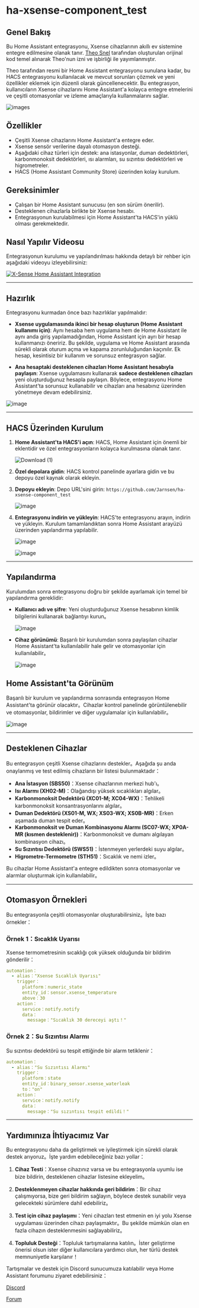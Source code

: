 # ha-xsense-component_test

## Genel Bakış
Bu Home Assistant entegrasyonu, Xsense cihazlarının akıllı ev sistemine entegre edilmesine olanak tanır. [Theo Snel](https://github.com/theosnel/homeassistant-core/tree/xsense/homeassistant/components/xsense) tarafından oluşturulan orijinal kod temel alınarak Theo'nun izni ve işbirliği ile yayımlanmıştır.

Theo tarafından resmi bir Home Assistant entegrasyonu sunulana kadar, bu HACS entegrasyonu kullanılacak ve mevcut sorunları çözmek ve yeni özellikler eklemek için düzenli olarak güncellenecektir. Bu entegrasyon, kullanıcıların Xsense cihazlarını Home Assistant'a kolayca entegre etmelerini ve çeşitli otomasyonlar ve izleme amaçlarıyla kullanmalarını sağlar.

![images](https://github.com/Elwinmage/ha-xsense-component/assets/15807572/c49a97f2-5e10-4129-82bc-1d647adc0895)

## Özellikler
- Çeşitli Xsense cihazlarını Home Assistant'a entegre eder.
- Xsense sensör verilerine dayalı otomasyon desteği.
- Aşağıdaki cihaz türleri için destek: ana istasyonlar, duman dedektörleri, karbonmonoksit dedektörleri, ısı alarmları, su sızıntısı dedektörleri ve higrometreler.
- HACS (Home Assistant Community Store) üzerinden kolay kurulum.

## Gereksinimler
- Çalışan bir Home Assistant sunucusu (en son sürüm önerilir).
- Desteklenen cihazlarla birlikte bir Xsense hesabı.
- Entegrasyonun kurulabilmesi için Home Assistant'ta HACS'in yüklü olması gerekmektedir.

## Nasıl Yapılır Videosu
Entegrasyonun kurulumu ve yapılandırılması hakkında detaylı bir rehber için aşağıdaki videoyu izleyebilirsiniz:

[![X-Sense Home Assistant Integration](https://img.youtube.com/vi/3CCKK-qX-YA/0.jpg)](https://www.youtube.com/watch?v=3CCKK-qX-YA)

____________________________________________________________

## Hazırlık
Entegrasyonu kurmadan önce bazı hazırlıklar yapılmalıdır:

- **Xsense uygulamasında ikinci bir hesap oluşturun (Home Assistant kullanımı için)**: Aynı hesaba hem uygulama hem de Home Assistant ile aynı anda giriş yapılamadığından, Home Assistant için ayrı bir hesap kullanmanızı öneririz. Bu şekilde, uygulama ve Home Assistant arasında sürekli olarak oturum açma ve kapama zorunluluğundan kaçınılır. Ek hesap, kesintisiz bir kullanım ve sorunsuz entegrasyon sağlar.

- **Ana hesaptaki desteklenen cihazları Home Assistant hesabıyla paylaşın**: Xsense uygulamasını kullanarak **sadece desteklenen cihazları** yeni oluşturduğunuz hesapla paylaşın. Böylece, entegrasyonu Home Assistant'ta sorunsuz kullanabilir ve cihazları ana hesabınız üzerinden yönetmeye devam edebilirsiniz.

![image](https://github.com/Elwinmage/ha-xsense-component/assets/15807572/9cc18693-5f37-49c5-a67d-22602fa7eef5)

____________________________________________________________

## HACS Üzerinden Kurulum
1. **Home Assistant'ta HACS'i açın**:
   HACS, Home Assistant için önemli bir eklentidir ve özel entegrasyonların kolayca kurulmasına olanak tanır.

   ![Download (1)](https://github.com/Elwinmage/ha-xsense-component/assets/15807572/3220c686-f53f-4766-9523-e3272a6ff104)

2. **Özel depolara gidin**:
   HACS kontrol panelinde ayarlara gidin ve bu depoyu özel kaynak olarak ekleyin.

3. **Depoyu ekleyin**:
   Depo URL'sini girin: `https://github.com/Jarnsen/ha-xsense-component_test`

   ![image](https://github.com/Elwinmage/ha-xsense-component/assets/15807572/48c23cf0-a212-4889-8d08-f995ff2fd5d7)

4. **Entegrasyonu indirin ve yükleyin**:
   HACS'te entegrasyonu arayın, indirin ve yükleyin. Kurulum tamamlandıktan sonra Home Assistant arayüzü üzerinden yapılandırma yapılabilir.

   ![image](https://github.com/Elwinmage/ha-xsense-component/assets/15807572/5bd2d567-6568-47c5-a45e-6af7228ff30e)
   
   ![image](https://github.com/Elwinmage/ha-xsense-component/assets/15807572/33cd7bfa-eec2-44f5-af30-4f21269f0081)

____________________________________________________________

## Yapılandırma
Kurulumdan sonra entegrasyonu doğru bir şekilde ayarlamak için temel bir yapılandırma gereklidir:
- **Kullanıcı adı ve şifre**: Yeni oluşturduğunuz Xsense hesabının kimlik bilgilerini kullanarak bağlantıyı kurun。

    ![image](https://github.com/Elwinmage/ha-xsense-component/assets/15807572/48c5e923-a6a0-4a47-8f26-8ef3954ea34b)
  
- **Cihaz görünümü**: Başarılı bir kurulumdan sonra paylaşılan cihazlar Home Assistant'ta kullanılabilir hale gelir ve otomasyonlar için kullanılabilir。

    ![image](https://github.com/Elwinmage/ha-xsense-component/assets/15807572/42b33b6b-ecd9-45f6-99fc-314a0abd9bbe)
## Home Assistant'ta Görünüm
Başarılı bir kurulum ve yapılandırma sonrasında entegrasyon Home Assistant'ta görünür olacaktır。Cihazlar kontrol panelinde görüntülenebilir ve otomasyonlar, bildirimler ve diğer uygulamalar için kullanılabilir。

![image](https://github.com/Elwinmage/ha-xsense-component/assets/15807572/50bbafde-c94b-445e-9aa3-9c33d5f151d6)

____________________________________________________________

## Desteklenen Cihazlar
Bu entegrasyon çeşitli Xsense cihazlarını destekler。Aşağıda şu anda onaylanmış ve test edilmiş cihazların bir listesi bulunmaktadır：
- **Ana İstasyon (SBS50)**：Xsense cihazlarının merkezi hub'ı。
- **Isı Alarmı (XH02-M)**：Olağandışı yüksek sıcaklıkları algılar。
- **Karbonmonoksit Dedektörü (XC01-M; XC04-WX)**：Tehlikeli karbonmonoksit konsantrasyonlarını algılar。
- **Duman Dedektörü (XS01-M, WX; XS03-WX; XS0B-MR)**：Erken aşamada duman tespit eder。
- **Karbonmonoksit ve Duman Kombinasyonu Alarmı (SC07-WX; XP0A-MR (kısmen desteklenir))**：Karbonmonoksit ve dumanı algılayan kombinasyon cihazı。
- **Su Sızıntısı Dedektörü (SWS51)**：İstenmeyen yerlerdeki suyu algılar。
- **Higrometre-Termometre (STH51)**：Sıcaklık ve nemi izler。

Bu cihazlar Home Assistant'a entegre edildikten sonra otomasyonlar ve alarmlar oluşturmak için kullanılabilir。

____________________________________________________________

## Otomasyon Örnekleri
Bu entegrasyonla çeşitli otomasyonlar oluşturabilirsiniz。İşte bazı örnekler：

### Örnek 1：Sıcaklık Uyarısı
Xsense termometresinin sıcaklığı çok yüksek olduğunda bir bildirim gönderilir：

```yaml
automation：
  - alias："Xsense Sıcaklık Uyarısı"
    trigger：
      platform：numeric_state
      entity_id：sensor.xsense_temperature
      above：30
    action：
      service：notify.notify
      data：
        message："Sıcaklık 30 dereceyi aştı！"
```

### Örnek 2：Su Sızıntısı Alarmı
Su sızıntısı dedektörü su tespit ettiğinde bir alarm tetiklenir：

```yaml
automation：
  - alias："Su Sızıntısı Alarmı"
    trigger：
      platform：state
      entity_id：binary_sensor.xsense_waterleak
      to："on"
    action：
      service：notify.notify
      data：
        message："Su sızıntısı tespit edildi！"
```

____________________________________________________________

## Yardımınıza İhtiyacımız Var
Bu entegrasyonu daha da geliştirmek ve iyileştirmek için sürekli olarak destek arıyoruz。İşte yardım edebileceğiniz bazı yollar：

1. **Cihaz Testi**：Xsense cihazınız varsa ve bu entegrasyonla uyumlu ise bize bildirin, desteklenen cihazlar listesine ekleyelim。

2. **Desteklenmeyen cihazlar hakkında geri bildirim**：Bir cihaz çalışmıyorsa, bize geri bildirim sağlayın, böylece destek sunabilir veya gelecekteki sürümlere dahil edebiliriz。

3. **Test için cihaz paylaşımı**：Yeni cihazları test etmenin en iyi yolu Xsense uygulaması üzerinden cihazı paylaşmaktır。Bu şekilde mümkün olan en fazla cihazın desteklenmesini sağlayabiliriz。

4. **Topluluk Desteği**：Topluluk tartışmalarına katılın。İster geliştirme önerisi olsun ister diğer kullanıcılara yardımcı olun, her türlü destek memnuniyetle karşılanır！

Tartışmalar ve destek için Discord sunucumuza katılabilir veya Home Assistant forumunu ziyaret edebilirsiniz：

[Discord](https：//discord.gg/5phHHgGb3V)

[Forum](https：//community.home-assistant.io/t/x-sense-security-is-it-possible-to-create-an-integration/534119/110)
